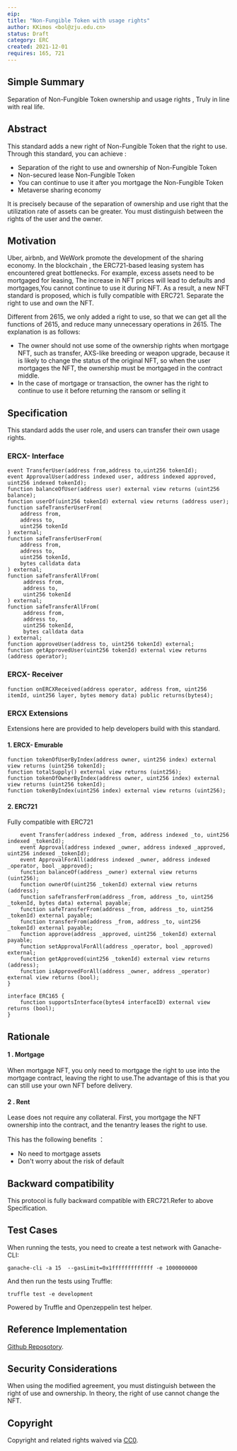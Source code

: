 ```yaml
---
eip: 
title: "Non-Fungible Token with usage rights"
author: KKimos <bol@zju.edu.cn>
status: Draft
category: ERC
created: 2021-12-01
requires: 165, 721
---
```


## Simple Summary

Separation of Non-Fungible Token ownership and usage rights , Truly in line with real life.

## Abstract

This standard adds a new right of Non-Fungible Token that the right to use. Through this standard, you can achieve :

- Separation of the right to use and ownership of Non-Fungible Token
- Non-secured lease Non-Fungible Token
- You can continue to use it after you mortgage the Non-Fungible Token
- Metaverse sharing economy

It is precisely because of the separation of ownership and use right that the utilization rate of assets can be greater. You must distinguish between the rights of the user and the owner.

## Motivation

Uber, airbnb, and WeWork promote the development of the sharing economy. In the blockchain , the ERC721-based leasing system has encountered great bottlenecks. For example, excess assets need to be mortgaged for leasing, The increase in NFT prices will lead to defaults and mortgages,You cannot continue to use it during NFT. As a result, a new NFT standard is proposed, which is fully compatible with ERC721. Separate the right to use and own the NFT.

Different from 2615, we only added a right to use, so that we can get all the functions of 2615, and reduce many unnecessary operations in 2615. The explanation is as follows:

- The owner should not use some of the ownership rights when mortgage NFT, such as transfer, AXS-like breeding or weapon upgrade, because it is likely to change the status of the original NFT, so when the user mortgages the NFT, the ownership must be mortgaged in the contract middle.
- In the case of mortgage or transaction, the owner has the right to continue to use it before returning the ransom or selling it

## Specification

This standard adds the user role, and users can transfer their own usage rights.

### ERCX- Interface

```solidity
event TransferUser(address from,address to,uint256 tokenId);
event ApprovalUser(address indexed user, address indexed approved, uint256 indexed tokenId);
function balanceOfUser(address user) external view returns (uint256 balance);
function userOf(uint256 tokenId) external view returns (address user);  
function safeTransferUserFrom(
    address from,
    address to,
    uint256 tokenId
) external;
function safeTransferUserFrom(
    address from,
    address to,
    uint256 tokenId,
    bytes calldata data
) external;
function safeTransferAllFrom(
     address from,
     address to,
     uint256 tokenId
) external;    
function safeTransferAllFrom(
     address from,
     address to,
     uint256 tokenId,
     bytes calldata data
) external;
function approveUser(address to, uint256 tokenId) external;
function getApprovedUser(uint256 tokenId) external view returns (address operator);
```

### ERCX- Receiver

```solidity
function onERCXReceived(address operator, address from, uint256 itemId, uint256 layer, bytes memory data) public returns(bytes4);
```

### ERCX Extensions

Extensions here are provided to help developers build with this standard.

#### 1. ERCX- Emurable	

```solidity
function tokenOfUserByIndex(address owner, uint256 index) external view returns (uint256 tokenId);
function totalSupply() external view returns (uint256);
function tokenOfOwnerByIndex(address owner, uint256 index) external view returns (uint256 tokenId);
function tokenByIndex(uint256 index) external view returns (uint256);
```

#### 2. ERC721

Fully compatible with ERC721

```solidity
    event Transfer(address indexed _from, address indexed _to, uint256 indexed _tokenId);
    event Approval(address indexed _owner, address indexed _approved, uint256 indexed _tokenId);
    event ApprovalForAll(address indexed _owner, address indexed _operator, bool _approved);
    function balanceOf(address _owner) external view returns (uint256);
    function ownerOf(uint256 _tokenId) external view returns (address);
    function safeTransferFrom(address _from, address _to, uint256 _tokenId, bytes data) external payable;
    function safeTransferFrom(address _from, address _to, uint256 _tokenId) external payable;
    function transferFrom(address _from, address _to, uint256 _tokenId) external payable;
    function approve(address _approved, uint256 _tokenId) external payable;
    function setApprovalForAll(address _operator, bool _approved) external;
    function getApproved(uint256 _tokenId) external view returns (address);
    function isApprovedForAll(address _owner, address _operator) external view returns (bool);
}

interface ERC165 {
    function supportsInterface(bytes4 interfaceID) external view returns (bool);
}
```



## Rationale

#### 1 . Mortgage

When mortgage NFT, you only need to mortgage the right to use into the mortgage contract, leaving the right to use.The advantage of this is that you can still use your own NFT before delivery.

#### 2 . Rent 

Lease does not require any collateral. First, you mortgage the NFT ownership into the contract, and the tenantry leases the right to use.

This has the following benefits ：

- No need to mortgage assets
- Don't worry about the risk of default

## Backward compatibility

This protocol is fully backward compatible with ERC721.Refer to above Specification.



## Test Cases

When running the tests, you need to create a test network with Ganache-CLI:

```
ganache-cli -a 15  --gasLimit=0x1fffffffffffff -e 1000000000
```

And then run the tests using Truffle: 

```
truffle test -e development
```

Powered by Truffle and Openzeppelin test helper.

## Reference Implementation

[Github Reposotory](https://github.com/KKimos/ERCX).



## Security Considerations

When using the modified agreement, you must distinguish between the right of use and ownership. In theory, the right of use cannot change the NFT.



## Copyright

Copyright and related rights waived via [CC0](https://creativecommons.org/publicdomain/zero/1.0/).
